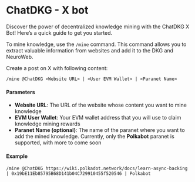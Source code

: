 # ChatDKG - X bot

Discover the power of decentralized knowledge mining with the ChatDKG X Bot! Here’s a quick guide to get you started.

To mine knowledge, use the `/mine` command. This command allows you to extract valuable information from websites and add it to the DKG and NeuroWeb.

Create a post on X with following content:

```
/mine @ChatDKG <Website URL> | <User EVM Wallet> | <Paranet Name>
```

#### Parameters

* **Website URL**: The URL of the website whose content you want to mine knowledge
* **EVM User Wallet**: Your EVM wallet address that you will use to claim knowledge mining rewards
* **Paranet Name (optional)**: The name of the paranet where you want to add the mined knowledge. Currently, only the **Polkabot** paranet is supported, with more to come soon

#### Example

```
/mine @ChatDKG https://wiki.polkadot.network/docs/learn-async-backing | 0x19bE11Eb85795B68D141b04C729910455f520546 | Polkabot
```

